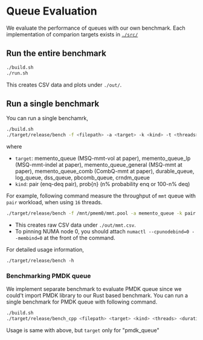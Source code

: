 # Queue Evaluation

We evaluate the performance of queues with our own benchmark. Each implementation of comparion targets exists in [`./src/`](./src)

## Run the entire benchmark

```bash
./build.sh
./run.sh
```

This creates CSV data and plots under `./out/`.

## Run a single benchmark

You can run a single benchamrk,

```bash
./build.sh
./target/release/bench -f <filepath> -a <target> -k <kind> -t <threads> -o <output>
```

where
- `target`: memento_queue (MSQ-mmt-vol at paper), memento_queue_lp (MSQ-mmt-indel at paper), memento_queue_general (MSQ-mmt at paper), memento_queue_comb (CombQ-mmt at paper), durable_queue, log_queue, dss_queue, pbcomb_queue, crndm_queue
- `kind`: pair (enq-deq pair), prob{n} (n% probability enq or 100-n% deq)

For example, following command measure the throughput of `mmt` queue with `pair` workload, when using `16` threads.

```bash
./target/release/bench -f /mnt/pmem0/mmt.pool -a memento_queue -k pair -t 16 -o ./out/mmt.csv
```

- This creates raw CSV data under `./out/mmt.csv`.
- To pinning NUMA node 0, you should attach `numactl --cpunodebind=0 --membind=0` at the front of the command.


For detailed usage information,

```
./target/release/bench -h
```

### Benchmarking PMDK queue

We implement separate benchmark to evaluate PMDK queue since we could't import PMDK library to our Rust based benchmark. You can run a single benchmark for PMDK queue with following command.

```bash
./build.sh
./target/release/bench_cpp <filepath> <target> <kind> <threads> <duration> <init_nodes> <output>
```

Usage is same with above, but `target` only for "pmdk_queue"
